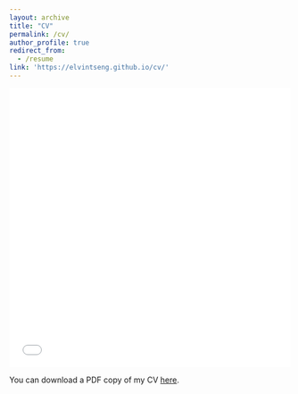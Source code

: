 ```yaml
---
layout: archive
title: "CV"
permalink: /cv/
author_profile: true
redirect_from:
  - /resume
link: 'https://elvintseng.github.io/cv/'
---
```


<iframe src="/files/Elvin_Tseng_CV.pdf" width="100%" height="500" frameborder="no" border="0" marginwidth="0" marginheight="0"></iframe>

You can download a PDF copy of my CV [here](/files/Elvin_Tseng_CV.pdf).